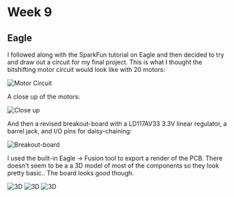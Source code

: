 # Week 9

## Eagle

I followed along with the SparkFun tutorial on Eagle and then decided to try and draw out a circuit for my final project. This is what I thought the bitshifting motor circuit would look like with 20 motors:

![Motor Circuit](https://live.staticflickr.com/65535/49339973847_a003c0e5ab_n.jpg)

A close up of the motors:

![Close up](https://live.staticflickr.com/65535/49339295718_ec5e955e29_n.jpg)

And then a revised breakout-board with a LD117AV33 3.3V linear regulator, a barrel jack, and I/O pins for daisy-chaining:

![Breakout-board](https://live.staticflickr.com/65535/49134608857_bff37d990c_n.jpg)

I used the built-in Eagle -> Fusion tool to export a render of the PCB. There doesn't seem to be a a 3D model of most of the components so they look pretty basic.. The board looks good though.

![3D](https://live.staticflickr.com/65535/49339926351_2901b892d9_n.jpg)
![3D](https://live.staticflickr.com/65535/49340147347_acbf2770d7_n.jpg)
![3D](https://live.staticflickr.com/65535/49339926356_2c9f48a615_n.jpg)

